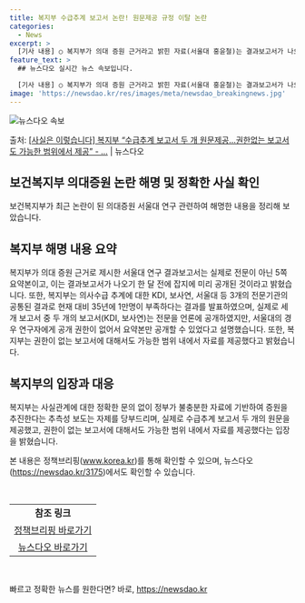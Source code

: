 ```yaml
---
title: 복지부 수급추계 보고서 논란! 원문제공 규정 이탈 논란
categories:
  - News
excerpt: >
  [기사 내용] ○ 복지부가 의대 증원 근거라고 밝힌 자료(서울대 홍윤철)는 결과보고서가 나오기 한달 전 잡지…
feature_text: >
  ## 뉴스다오 실시간 뉴스 속보입니다.

  [기사 내용] ○ 복지부가 의대 증원 근거라고 밝힌 자료(서울대 홍윤철)는 결과보고서가 나오기 한달 전 잡지…
image: 'https://newsdao.kr/res/images/meta/newsdao_breakingnews.jpg'
---
```


![뉴스다오 속보](https://newsdao.kr/res/images/meta/newsdao_breakingnews.jpg)

<p>출처: <a href="https://newsdao.kr/3175" rel="dofollow">[사실은 이렇습니다] 복지부 “수급추계 보고서 두 개 원문제공…권한없는 보고서도 가능한 범위에서 제공” - …</a> | 뉴스다오</p>

<h2 data-ke-size="size26">보건복지부 의대증원 논란 해명 및 정확한 사실 확인</h2>
보건복지부가 최근 논란이 된 의대증원 서울대 연구 관련하여 해명한 내용을 정리해 보았습니다.

<h2 data-ke-size="size24">복지부 해명 내용 요약</h2>
복지부가 의대 증원 근거로 제시한 서울대 연구 결과보고서는 실제로 전문이 아닌 5쪽 요약본이고, 이는 결과보고서가 나오기 한 달 전에 잡지에 미리 공개된 것이라고 밝혔습니다. 또한, 복지부는 의사수급 추계에 대한 KDI, 보사연, 서울대 등 3개의 전문기관의 공통된 결과로 현재 대비 35년에 1만명이 부족하다는 결과를 발표하였으며, 실제로 세 개 보고서 중 두 개의 보고서(KDI, 보사연)는 전문을 언론에 공개하였지만, 서울대의 경우 연구자에게 공개 권한이 없어서 요약본만 공개할 수 있었다고 설명했습니다. 또한, 복지부는 권한이 없는 보고서에 대해서도 가능한 범위 내에서 자료를 제공했다고 밝혔습니다.

<h2 data-ke-size="size24">복지부의 입장과 대응</h2>
복지부는 사실관계에 대한 정확한 문의 없이 정부가 불충분한 자료에 기반하여 증원을 추진한다는 추측성 보도는 자제를 당부드리며, 실제로 수급추계 보고서 두 개의 원문을 제공했고, 권한이 없는 보고서에 대해서도 가능한 범위 내에서 자료를 제공했다는 입장을 밝혔습니다.

본 내용은 정책브리핑(<a href="https://www.korea.kr" target="_blank">www.korea.kr</a>)를 통해 확인할 수 있으며, 뉴스다오(<a href="https://newsdao.kr/3175" target="_blank">https://newsdao.kr/3175</a>)에서도 확인할 수 있습니다.

<p data-ke-size="size16">&nbsp;</p>
<table>
  <tbody>
    <tr>
      <td style="text-align: center; height: 17px;"><b>참조 링크</b></td>
    </tr>
    <tr>
      <td style="text-align: center; height: 17px;"><a href="https://www.korea.kr" target="_blank">정책브리핑 바로가기</a></td>
    </tr>
    <tr>
      <td style="text-align: center; height: 17px;"><a href="https://newsdao.kr/3175" target="_blank">뉴스다오 바로가기</a></td>
    </tr>
  </tbody>
</table>
<p data-ke-size="size16">&nbsp;</p> 

빠르고 정확한 뉴스를 원한다면? 바로, <a href="https://newsdao.kr" rel="dofollow">https://newsdao.kr</a>


